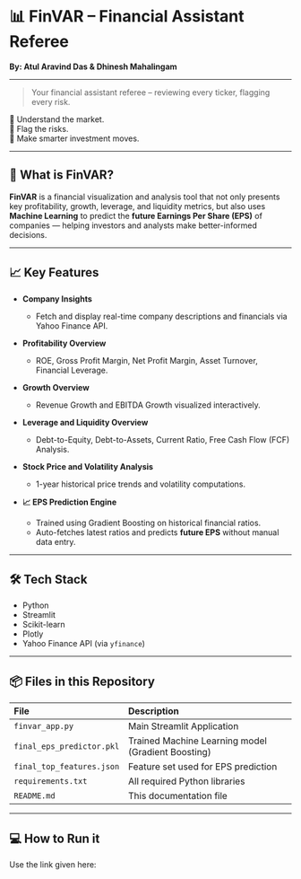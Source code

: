 # 📊 FinVAR – Financial Assistant Referee

**By: Atul Aravind Das & Dhinesh Mahalingam**

---

> Your financial assistant referee – reviewing every ticker, flagging every risk.

🧠 Understand the market.  
🚨 Flag the risks.  
💼 Make smarter investment moves.

---

## 🚀 What is FinVAR?

**FinVAR** is a financial visualization and analysis tool that not only presents key profitability, growth, leverage, and liquidity metrics, but also uses **Machine Learning** to predict the **future Earnings Per Share (EPS)** of companies — helping investors and analysts make better-informed decisions.

---

## 📈 Key Features

- **Company Insights**  
  - Fetch and display real-time company descriptions and financials via Yahoo Finance API.

- **Profitability Overview**  
  - ROE, Gross Profit Margin, Net Profit Margin, Asset Turnover, Financial Leverage.

- **Growth Overview**  
  - Revenue Growth and EBITDA Growth visualized interactively.

- **Leverage and Liquidity Overview**  
  - Debt-to-Equity, Debt-to-Assets, Current Ratio, Free Cash Flow (FCF) Analysis.

- **Stock Price and Volatility Analysis**  
  - 1-year historical price trends and volatility computations.

- **📈 EPS Prediction Engine**  
  - Trained using Gradient Boosting on historical financial ratios.
  - Auto-fetches latest ratios and predicts **future EPS** without manual data entry.

---

## 🛠️ Tech Stack

- Python
- Streamlit
- Scikit-learn
- Plotly
- Yahoo Finance API (via `yfinance`)

---

## 📦 Files in this Repository

| File | Description |
|:---|:---|
| `finvar_app.py` | Main Streamlit Application |
| `final_eps_predictor.pkl` | Trained Machine Learning model (Gradient Boosting) |
| `final_top_features.json` | Feature set used for EPS prediction |
| `requirements.txt` | All required Python libraries |
| `README.md` | This documentation file |

---

## 💻 How to Run it

Use the link given here: 
